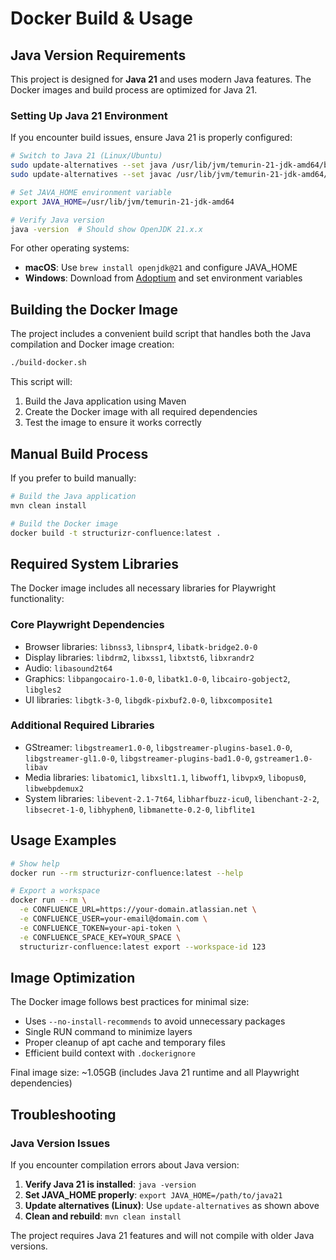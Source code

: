 # Docker Build & Usage

## Java Version Requirements

This project is designed for **Java 21** and uses modern Java features. The Docker images and build process are optimized for Java 21.

### Setting Up Java 21 Environment

If you encounter build issues, ensure Java 21 is properly configured:

```bash
# Switch to Java 21 (Linux/Ubuntu)
sudo update-alternatives --set java /usr/lib/jvm/temurin-21-jdk-amd64/bin/java
sudo update-alternatives --set javac /usr/lib/jvm/temurin-21-jdk-amd64/bin/javac

# Set JAVA_HOME environment variable
export JAVA_HOME=/usr/lib/jvm/temurin-21-jdk-amd64

# Verify Java version
java -version  # Should show OpenJDK 21.x.x
```

For other operating systems:
- **macOS**: Use `brew install openjdk@21` and configure JAVA_HOME
- **Windows**: Download from [Adoptium](https://adoptium.net/) and set environment variables

## Building the Docker Image

The project includes a convenient build script that handles both the Java compilation and Docker image creation:

```bash
./build-docker.sh
```

This script will:
1. Build the Java application using Maven
2. Create the Docker image with all required dependencies
3. Test the image to ensure it works correctly

## Manual Build Process

If you prefer to build manually:

```bash
# Build the Java application
mvn clean install

# Build the Docker image
docker build -t structurizr-confluence:latest .
```

## Required System Libraries

The Docker image includes all necessary libraries for Playwright functionality:

### Core Playwright Dependencies
- Browser libraries: `libnss3`, `libnspr4`, `libatk-bridge2.0-0`
- Display libraries: `libdrm2`, `libxss1`, `libxtst6`, `libxrandr2`
- Audio: `libasound2t64`
- Graphics: `libpangocairo-1.0-0`, `libatk1.0-0`, `libcairo-gobject2`, `libgles2`
- UI libraries: `libgtk-3-0`, `libgdk-pixbuf2.0-0`, `libxcomposite1`

### Additional Required Libraries
- GStreamer: `libgstreamer1.0-0`, `libgstreamer-plugins-base1.0-0`, `libgstreamer-gl1.0-0`, `libgstreamer-plugins-bad1.0-0`, `gstreamer1.0-libav`
- Media libraries: `libatomic1`, `libxslt1.1`, `libwoff1`, `libvpx9`, `libopus0`, `libwebpdemux2`
- System libraries: `libevent-2.1-7t64`, `libharfbuzz-icu0`, `libenchant-2-2`, `libsecret-1-0`, `libhyphen0`, `libmanette-0.2-0`, `libflite1`

## Usage Examples

```bash
# Show help
docker run --rm structurizr-confluence:latest --help

# Export a workspace
docker run --rm \
  -e CONFLUENCE_URL=https://your-domain.atlassian.net \
  -e CONFLUENCE_USER=your-email@domain.com \
  -e CONFLUENCE_TOKEN=your-api-token \
  -e CONFLUENCE_SPACE_KEY=YOUR_SPACE \
  structurizr-confluence:latest export --workspace-id 123
```

## Image Optimization

The Docker image follows best practices for minimal size:
- Uses `--no-install-recommends` to avoid unnecessary packages
- Single RUN command to minimize layers
- Proper cleanup of apt cache and temporary files
- Efficient build context with `.dockerignore`

Final image size: ~1.05GB (includes Java 21 runtime and all Playwright dependencies)

## Troubleshooting

### Java Version Issues
If you encounter compilation errors about Java version:

1. **Verify Java 21 is installed**: `java -version`
2. **Set JAVA_HOME properly**: `export JAVA_HOME=/path/to/java21`
3. **Update alternatives (Linux)**: Use `update-alternatives` as shown above
4. **Clean and rebuild**: `mvn clean install`

The project requires Java 21 features and will not compile with older Java versions.